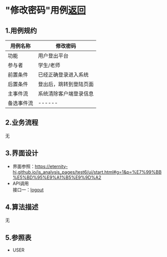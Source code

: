 # "修改密码"用例[返回](../../README.md)
## 1.用例规约

|用例名称|修改密码|
|------|------|
|功能|用户登出平台|
|参与者|学生/老师|
|前置条件|已经正确登录进入系统|
|后置条件|登出后，跳转到登陆页面|
|主事件流|系统清除客户端登录信息|
|备选事件流|------|

## 2.业务流程
无
## 3.界面设计
- 界面参照：https://eternity-hj.github.io/is_analysis_pages/test6/ui/start.html#g=1&p=%E7%99%BB%E5%BD%95%E9%A1%B5%E9%9D%A2
- API调用  
接口一：[logout](接口/logout.md)  
## 4.算法描述
无
## 5.参照表
- USER
